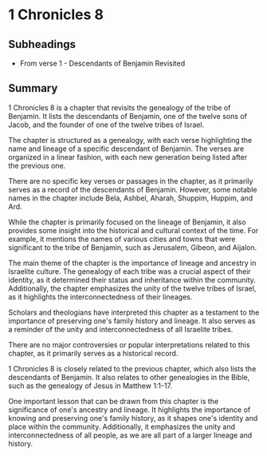 # 1 Chronicles 8

## Subheadings

* From verse 1 - Descendants of Benjamin Revisited

## Summary

1 Chronicles 8 is a chapter that revisits the genealogy of the tribe of Benjamin. It lists the descendants of Benjamin, one of the twelve sons of Jacob, and the founder of one of the twelve tribes of Israel.

The chapter is structured as a genealogy, with each verse highlighting the name and lineage of a specific descendant of Benjamin. The verses are organized in a linear fashion, with each new generation being listed after the previous one.

There are no specific key verses or passages in the chapter, as it primarily serves as a record of the descendants of Benjamin. However, some notable names in the chapter include Bela, Ashbel, Aharah, Shuppim, Huppim, and Ard.

While the chapter is primarily focused on the lineage of Benjamin, it also provides some insight into the historical and cultural context of the time. For example, it mentions the names of various cities and towns that were significant to the tribe of Benjamin, such as Jerusalem, Gibeon, and Aijalon.

The main theme of the chapter is the importance of lineage and ancestry in Israelite culture. The genealogy of each tribe was a crucial aspect of their identity, as it determined their status and inheritance within the community. Additionally, the chapter emphasizes the unity of the twelve tribes of Israel, as it highlights the interconnectedness of their lineages.

Scholars and theologians have interpreted this chapter as a testament to the importance of preserving one's family history and lineage. It also serves as a reminder of the unity and interconnectedness of all Israelite tribes.

There are no major controversies or popular interpretations related to this chapter, as it primarily serves as a historical record.

1 Chronicles 8 is closely related to the previous chapter, which also lists the descendants of Benjamin. It also relates to other genealogies in the Bible, such as the genealogy of Jesus in Matthew 1:1-17.

One important lesson that can be drawn from this chapter is the significance of one's ancestry and lineage. It highlights the importance of knowing and preserving one's family history, as it shapes one's identity and place within the community. Additionally, it emphasizes the unity and interconnectedness of all people, as we are all part of a larger lineage and history.